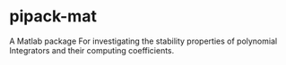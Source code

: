 # pipack-mat
A Matlab package For investigating the stability properties of polynomial Integrators and their computing coefficients.
